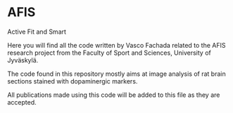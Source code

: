 # AFIS
Active Fit and Smart


Here you will find all the code written by Vasco Fachada related to the AFIS research project from the Faculty of Sport and Sciences, University of Jyväskylä.

The code found in this repository mostly aims at image analysis of rat brain sections stained with dopaminergic markers.

All publications made using this code will be added to this file as they are accepted.

